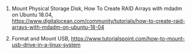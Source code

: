 1. Mount Physical Storage Disk, How To Create RAID Arrays with mdadm on Ubuntu 18.04, https://www.digitalocean.com/community/tutorials/how-to-create-raid-arrays-with-mdadm-on-ubuntu-18-04

2. Format and Mount USB, https://www.tutorialspoint.com/how-to-mount-usb-drive-in-a-linux-system
